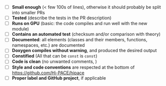 - [ ] **Small enough** (< few 100s of lines), otherwise it should probably be split into smaller PRs
- [ ] **Tested** (describe the tests in the PR description)
- [ ] **Runs on GPU** (basic: the code compiles and run well with the new module)
- [ ] **Contains an automated test** (checksum and/or comparison with theory)
- [ ] **Documented**: all elements (classes and their members, functions, namespaces, etc.) are documented
- [ ] **Doxygen compiles without warning**, and produced the desired output
- [ ] **Constified** (All that can be `const` is `const`)
- [ ] **Code is clean** (no unwanted comments, )
- [ ] **Style and code conventions** are respected at the bottom of https://github.com/Hi-PACE/hipace
- [ ] **Proper label and GitHub project**, if applicable
